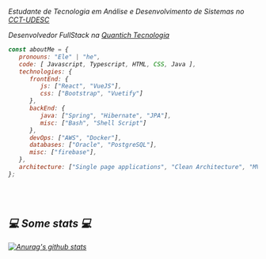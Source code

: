 <p><em>Estudante de Tecnologia em Análise e Desenvolvimento de Sistemas no <a href="https://www.udesc.br/cct/home">CCT-UDESC</a></br>
<p><em>Desenvolvedor FullStack na <a href="http://quantich.com.br/">Quantich Tecnologia</a></br>
</em></p>


```javascript
const aboutMe = {
   pronouns: "Ele" | "he",
   code: [ Javascript, Typescript, HTML, CSS, Java ],
   technologies: {
      frontEnd: {
         js: ["React", "VueJS"],
         css: ["Bootstrap", "Vuetify"]
      },
      backEnd: {
         java: ["Spring", "Hibernate", "JPA"],
         misc: ["Bash", "Shell Script"]
      },
      devOps: ["AWS", "Docker"],
      databases: ["Oracle", "PostgreSQL"],
      misc: ["firebase"],
   },
   architecture: ["Single page applications", "Clean Architecture", "MVC"],
};
```
</br></br>
<h2>💻 Some stats 💻</h2>


[![Anurag's github stats](https://github-readme-stats.vercel.app/api?username=luisfelipecunhaduarte?count_private=true)](https://github.com/anuraghazra/github-readme-stats)
